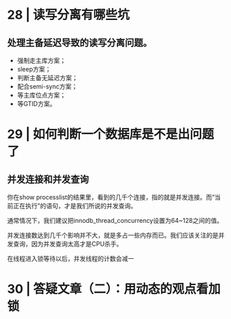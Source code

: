 # 28 | 读写分离有哪些坑
## 处理主备延迟导致的读写分离问题。
- 强制走主库方案；
- sleep方案；
- 判断主备无延迟方案；
- 配合semi-sync方案；
- 等主库位点方案；
- 等GTID方案。

# 29 | 如何判断一个数据库是不是出问题了
## 并发连接和并发查询
你在show processlist的结果里，看到的几千个连接，指的就是并发连接。而“当前正在执行”的语句，才是我们所说的并发查询。

通常情况下，我们建议把innodb_thread_concurrency设置为64~128之间的值。

并发连接数达到几千个影响并不大，就是多占一些内存而已。我们应该关注的是并发查询，因为并发查询太高才是CPU杀手。

在线程进入锁等待以后，并发线程的计数会减一

# 30 | 答疑文章（二）：用动态的观点看加锁